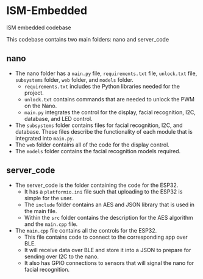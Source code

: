 # ISM-Embedded
ISM embedded codebase

This codebase contains two main folders: nano and server_code

## nano

- The nano folder has a `main.py` file, `requirements.txt` file, `unlock.txt` file, `subsystems` folder, `web` folder, and `models` folder. 
  - `requirements.txt` includes the Python libraries needed for the project. 
  - `unlock.txt` contains commands that are needed to unlock the PWM on the Nano. 
  - `main.py` integrates the control for the display, facial recognition, I2C, database, and LED control.
- The `subsystems` folder contains files for facial recognition, I2C, and database.  These files describe the functionality of each module that is integrated into `main.py`.
- The `web` folder contains all of the code for the display control.
- The `models` folder contains the facial recognition models required.

## server_code

- The server_code is the folder containing the code for the ESP32. 
  - It has a `platformio.ini` file such that uploading to the ESP32 is simple for the user.  
  - The `include` folder contains an AES and JSON library that is used in the main file. 
  - Within the `src` folder contains the description for the AES algorithm and the `main.cpp` file.
- The `main.cpp` file contains all the controls for the ESP32. 
  - This file contains code to connect to the corresponding app over BLE. 
  - It will receive data over BLE and store it into a JSON to prepare for sending over I2C to the nano. 
  - It also has GPIO connections to sensors that will signal the nano for facial recognition. 
